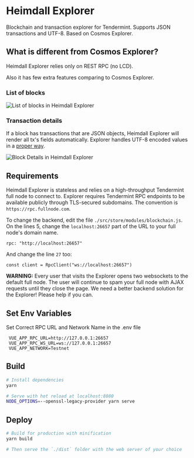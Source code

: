 # Heimdall Explorer

Blockchain and transaction explorer for Tendermint. Supports JSON transactions and UTF-8.
Based on Cosmos Explorer.

## What is different from Cosmos Explorer?

Heimdall Explorer relies only on REST RPC (no LCD).

Also it has few extra features comparing to Cosmos Explorer.

### List of blocks

![List of blocks in Heimdall Explorer](https://res.cloudinary.com/thedapper/image/upload/v1542225119/Screen_Shot_2018-11-14_at_9.51.18_PM.png)

### Transaction details

If a block has transactions that are JSON objects, Heimdall Explorer will render all tx's fields automatically. 
Explorer handles UTF-8 encoded values in a [proper way](https://developer.mozilla.org/en-US/docs/Web/API/WindowBase64/Base64_encoding_and_decoding).

![Block Details in Heimdall Explorer](https://res.cloudinary.com/thedapper/image/upload/v1542224916/Screen_Shot_2018-11-14_at_9.47.47_PM.png)

## Requirements

Heimdall Explorer is stateless and relies on a high-throughput Tendermint full node to connect to. 
Explorer requires Tendermint RPC endpoints to be available publicly through TLS-secured subdomains. 
The convention is `https://rpc.fullnode.com`.

To change the backend, edit the file `./src/store/modules/blockchain.js`. 
On the lines 5, change the `localhost:26657` part of the URL to your full node's domain name. 

```
rpc: "http://localhost:26657"
```

And change the line `27` too:

```
const client = RpcClient("ws://localhost:26657")
```

**WARNING:** Every user that visits the Explorer opens two websockets to the default full node. 
The user will continue to spam your full node with AJAX requests until they close the page. 
We need a better backend solution for the Explorer! Please help if you can.
## Set Env Variables
Set Correct RPC URL and Network Name in the .env file

```
 VUE_APP_RPC_URL=http://127.0.0.1:26657
 VUE_APP_RPC_WS_URL=ws://127.0.0.1:26657
 VUE_APP_NETWORK=Testnet
```

## Build

```sh
# Install dependencies
yarn

# Serve with hot reload at localhost:8080
NODE_OPTIONS=--openssl-legacy-provider yarn serve
```

## Deploy

```sh
# Build for production with minification
yarn build

# Then serve the `./dist` folder with the web server of your choice
```
